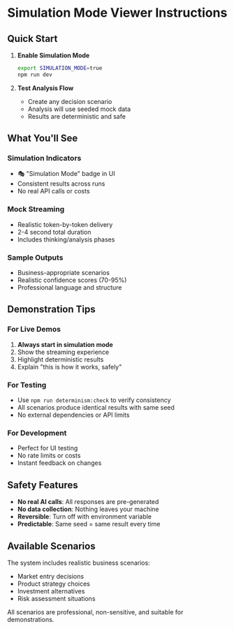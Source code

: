 # Simulation Mode Viewer Instructions

## Quick Start

1. **Enable Simulation Mode**
   ```bash
   export SIMULATION_MODE=true
   npm run dev
   ```

2. **Test Analysis Flow**
   - Create any decision scenario
   - Analysis will use seeded mock data
   - Results are deterministic and safe

## What You'll See

### Simulation Indicators
- 🎭 "Simulation Mode" badge in UI
- Consistent results across runs
- No real API calls or costs

### Mock Streaming
- Realistic token-by-token delivery
- 2-4 second total duration
- Includes thinking/analysis phases

### Sample Outputs
- Business-appropriate scenarios
- Realistic confidence scores (70-95%)
- Professional language and structure

## Demonstration Tips

### For Live Demos
1. **Always start in simulation mode**
2. Show the streaming experience
3. Highlight deterministic results
4. Explain "this is how it works, safely"

### For Testing
- Use `npm run determinism:check` to verify consistency
- All scenarios produce identical results with same seed
- No external dependencies or API limits

### For Development
- Perfect for UI testing
- No rate limits or costs
- Instant feedback on changes

## Safety Features

- **No real AI calls**: All responses are pre-generated
- **No data collection**: Nothing leaves your machine
- **Reversible**: Turn off with environment variable
- **Predictable**: Same seed = same result every time

## Available Scenarios

The system includes realistic business scenarios:
- Market entry decisions
- Product strategy choices
- Investment alternatives
- Risk assessment situations

All scenarios are professional, non-sensitive, and suitable for demonstrations.